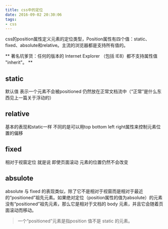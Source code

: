 ```yaml
---
title: css中的定位
date: 2016-09-02 20:30:06
tags:
- css
---
```


css的position属性定义元素的定位类型，Position属性有四个值：static、fixed、absolute和relative。主流的浏览器都是支持所有值的。

** 著名坑爹货：任何的版本的 Internet Explorer （包括 IE8）都不支持属性值 "inherit"。 **

## static
默认值 表示一个元素不会被positioned 仍然放在正常文档流中（“正常”是什么东西见上一篇关于浮动的）

## relative
基本的表现和static一样 不同的是可以用top bottom left right属性来控制元素位置的偏移

## fixed
相对于视窗定位 就是说 即使页面滚动 元素的位置仍然不会改变

## absulote
absolute 与 fixed 的表现类似，除了它不是相对于视窗而是相对于最近的“positioned”祖先元素。如果绝对定位（position属性的值为absolute）的元素没有“positioned”祖先元素，那么它是相对于文档的 body 元素，并且它会随着页面滚动而移动。

> 一个“positioned”元素是指position 值不是 static 的元素。